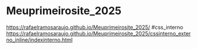 # Meuprimeirosite_2025
 https://rafaelramosaraujo.github.io/Meuprimeirosite_2025/
#css_interno
 https://rafaelramosaraujo.github.io/Meuprimeirosite_2025/cssinterno_externo_inline/indexinterno.html
 
